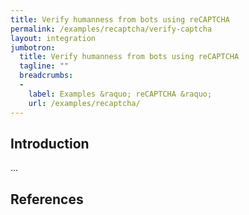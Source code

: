 ```yaml
---
title: Verify humanness from bots using reCAPTCHA
permalink: /examples/recaptcha/verify-captcha
layout: integration
jumbotron:
  title: Verify humanness from bots using reCAPTCHA
  tagline: ""
  breadcrumbs:
  -
    label: Examples &raquo; reCAPTCHA &raquo;
    url: /examples/recaptcha/
---
```


## Introduction

...

## References

[^]: <>
